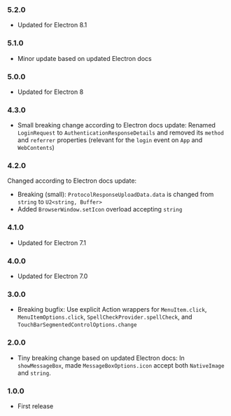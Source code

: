 ### 5.2.0

* Updated for Electron 8.1

### 5.1.0

* Minor update based on updated Electron docs

### 5.0.0

* Updated for Electron 8

### 4.3.0

* Small breaking change according to Electron docs update: Renamed `LoginRequest` to `AuthenticationResponseDetails` and removed its `method` and `referrer` properties  (relevant for the `login` event on `App` and `WebContents`)

### 4.2.0

Changed according to Electron docs update:
 - Breaking (small): `ProtocolResponseUploadData.data` is changed from `string` to `U2<string, Buffer>`
 - Added `BrowserWindow.setIcon` overload accepting `string`

### 4.1.0

* Updated for Electron 7.1

### 4.0.0

* Updated for Electron 7.0

### 3.0.0

* Breaking bugfix: Use explicit Action wrappers for `MenuItem.click`, `MenuItemOptions.click`, `SpellCheckProvider.spellCheck`, and `TouchBarSegmentedControlOptions.change`

### 2.0.0

* Tiny breaking change based on updated Electron docs: In `showMessageBox`, made `MessageBoxOptions.icon` accept both `NativeImage` and `string`.


### 1.0.0

* First release
